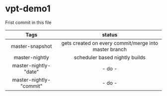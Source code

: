 # vpt-demo1
Frist commit in this file


|           Tags          	|                         status                        	|
|:-----------------------:	|:-----------------------------------------------------:	|
| master-snapshot         	| gets created on every commit/merge into master branch 	|
| master-nightly          	| scheduler based nightly builds                        	|
| master-nightly-"date"   	| - do -                                                	|
| master-nightly-"commit" 	| - do -                                                	|

